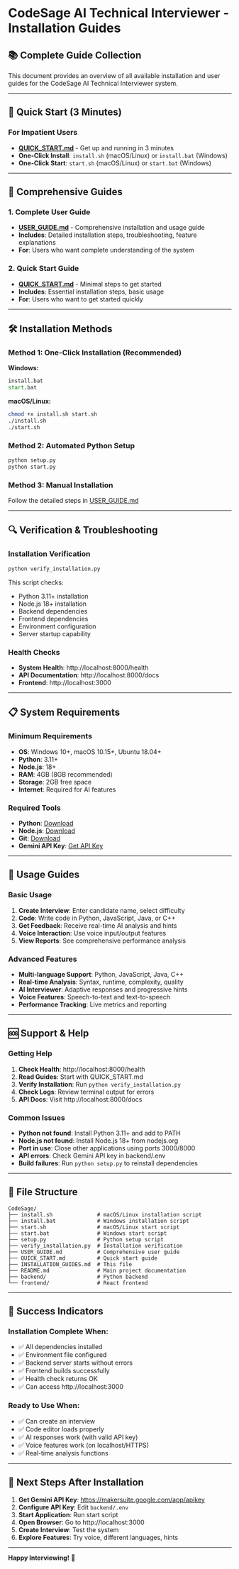 # CodeSage AI Technical Interviewer - Installation Guides

## 📚 Complete Guide Collection

This document provides an overview of all available installation and user guides for the CodeSage AI Technical Interviewer system.

---
 
## 🚀 Quick Start (3 Minutes)

### For Impatient Users
- **[QUICK_START.md](QUICK_START.md)** - Get up and running in 3 minutes
- **One-Click Install**: `install.sh` (macOS/Linux) or `install.bat` (Windows)
- **One-Click Start**: `start.sh` (macOS/Linux) or `start.bat` (Windows)

---

## 📖 Comprehensive Guides

### 1. Complete User Guide
- **[USER_GUIDE.md](USER_GUIDE.md)** - Comprehensive installation and usage guide
- **Includes**: Detailed installation steps, troubleshooting, feature explanations
- **For**: Users who want complete understanding of the system

### 2. Quick Start Guide
- **[QUICK_START.md](QUICK_START.md)** - Minimal steps to get started
- **Includes**: Essential installation steps, basic usage
- **For**: Users who want to get started quickly

---

## 🛠️ Installation Methods

### Method 1: One-Click Installation (Recommended)
**Windows:**
```cmd
install.bat
start.bat
```

**macOS/Linux:**
```bash
chmod +x install.sh start.sh
./install.sh
./start.sh
```

### Method 2: Automated Python Setup
```bash
python setup.py
python start.py
```

### Method 3: Manual Installation
Follow the detailed steps in [USER_GUIDE.md](USER_GUIDE.md)

---

## 🔍 Verification & Troubleshooting

### Installation Verification
```bash
python verify_installation.py
```
This script checks:
- Python 3.11+ installation
- Node.js 18+ installation
- Backend dependencies
- Frontend dependencies
- Environment configuration
- Server startup capability

### Health Checks
- **System Health**: http://localhost:8000/health
- **API Documentation**: http://localhost:8000/docs
- **Frontend**: http://localhost:3000

---

## 📋 System Requirements

### Minimum Requirements
- **OS**: Windows 10+, macOS 10.15+, Ubuntu 18.04+
- **Python**: 3.11+
- **Node.js**: 18+
- **RAM**: 4GB (8GB recommended)
- **Storage**: 2GB free space
- **Internet**: Required for AI features

### Required Tools
- **Python**: [Download](https://www.python.org/downloads/)
- **Node.js**: [Download](https://nodejs.org/)
- **Git**: [Download](https://git-scm.com/downloads)
- **Gemini API Key**: [Get API Key](https://makersuite.google.com/app/apikey)

---

## 🎯 Usage Guides

### Basic Usage
1. **Create Interview**: Enter candidate name, select difficulty
2. **Code**: Write code in Python, JavaScript, Java, or C++
3. **Get Feedback**: Receive real-time AI analysis and hints
4. **Voice Interaction**: Use voice input/output features
5. **View Reports**: See comprehensive performance analysis

### Advanced Features
- **Multi-language Support**: Python, JavaScript, Java, C++
- **Real-time Analysis**: Syntax, runtime, complexity, quality
- **AI Interviewer**: Adaptive responses and progressive hints
- **Voice Features**: Speech-to-text and text-to-speech
- **Performance Tracking**: Live metrics and reporting

---

## 🆘 Support & Help

### Getting Help
1. **Check Health**: http://localhost:8000/health
2. **Read Guides**: Start with QUICK_START.md
3. **Verify Installation**: Run `python verify_installation.py`
4. **Check Logs**: Review terminal output for errors
5. **API Docs**: Visit http://localhost:8000/docs

### Common Issues
- **Python not found**: Install Python 3.11+ and add to PATH
- **Node.js not found**: Install Node.js 18+ from nodejs.org
- **Port in use**: Close other applications using ports 3000/8000
- **API errors**: Check Gemini API key in backend/.env
- **Build failures**: Run `python setup.py` to reinstall dependencies

---

## 📁 File Structure

```
CodeSage/
├── install.sh              # macOS/Linux installation script
├── install.bat             # Windows installation script
├── start.sh                # macOS/Linux start script
├── start.bat               # Windows start script
├── setup.py                # Python setup script
├── verify_installation.py  # Installation verification
├── USER_GUIDE.md           # Comprehensive user guide
├── QUICK_START.md          # Quick start guide
├── INSTALLATION_GUIDES.md  # This file
├── README.md               # Main project documentation
├── backend/                # Python backend
└── frontend/               # React frontend
```

---

## 🎉 Success Indicators

### Installation Complete When:
- ✅ All dependencies installed
- ✅ Environment file configured
- ✅ Backend server starts without errors
- ✅ Frontend builds successfully
- ✅ Health check returns OK
- ✅ Can access http://localhost:3000

### Ready to Use When:
- ✅ Can create an interview
- ✅ Code editor loads properly
- ✅ AI responses work (with valid API key)
- ✅ Voice features work (on localhost/HTTPS)
- ✅ Real-time analysis functions

---

## 🚀 Next Steps After Installation

1. **Get Gemini API Key**: https://makersuite.google.com/app/apikey
2. **Configure API Key**: Edit `backend/.env`
3. **Start Application**: Run start script
4. **Open Browser**: Go to http://localhost:3000
5. **Create Interview**: Test the system
6. **Explore Features**: Try voice, different languages, hints

---

**Happy Interviewing!** 🎯
